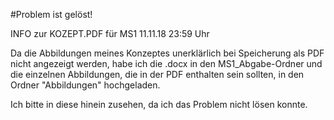 #Problem ist gelöst!
 
INFO zur KOZEPT.PDF für MS1                  11.11.18 23:59 Uhr

Da die Abbildungen meines Konzeptes unerklärlich bei Speicherung als PDF nicht angezeigt werden, habe ich die .docx in den MS1_Abgabe-Ordner und die einzelnen Abbildungen, die in der PDF enthalten sein sollten, in den Ordner "Abbildungen" hochgeladen.

Ich bitte in diese hinein zusehen, da ich das Problem nicht lösen konnte.

